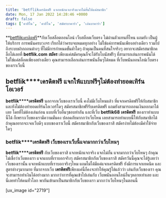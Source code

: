 ```yaml
---
title: 'betflikเครดิตฟรี แจกหนักแจกจริงแจกไม่อั้นให้แค่สมาชิก'
date: Mon, 17 Jan 2022 14:28:46 +0000
draft: false
tags: ['คาสิโน', 'คาสิโน', 'สมัครบาคาร่า', 'เล่นบาคาร่า']
---
```


**[betflikเครดิตฟรี](/archives/)**กับเว็บสล็อตออนไลน์ เว็บสล็อตเว็บตรง ไม่ผ่านตัวแทนที่ไหน แถมยัง เป็นผู้ให้บริการ การพนันครบวงจร เรียกได้ว่าครบจบหมดทุกอย่าง ไม่ใช่แค่การพนันเพียงอย่างเดียว รวมไปถึงระบบฝากถอนต่างๆ ที่ไม่มีการกำหนดขั้นต่ำใดๆ ถ้าคุณเป็นคนที่สนใจจริงๆ อยากจะสมัครสมาชิกคลิ๊กได้เลยที่ **betflik.com** **สมัคร** เพียงแค่สมัครคุณก็จะได้รับโบนัสฟรีๆ ที่สามารถเล่นการพนันได้ ไม่ใช่แค่สล็อตเพียงอย่างเดียว คุณสามารถเลือกเล่นการพนันอื่นๆได้หมด ที่เว็บพนันออนไลน์เว็บตรงของเราเว็บนี้

**betflik****เครดิตฟรี แจกให้แบบฟรีๆไม่ต้องทำยอดเทิร์นโอเวอร์**
---------------------------------------------------------------

**betflik****เครดิตฟรี** นอกจากเว็บของเราเว็บนี้ คงไม่มีเว็บไหนแล้ว ที่แจกเครดิตฟรีให้กับสมาชิก และยังไม่ต้องทำยอดเทิร์นโอเวอร์ใดๆ สมัครสมาชิกฟรีรับเครดิตฟรี แถมยังสามารถถอนเงินออกมาได้เลย โดยที่ไม่ต้องเล่นก่อน แบบที่เว็บอื่นๆชอบทำกัน และที่เว็บ **betflik68** **เครดิตฟรี** ของเราทำแบบนี้ได้ ก็เพราะเว็บของเรามีความมั่นคง ปลอดภัยมากกว่าเว็บไหน เลยสามารถทำแบบนี้ให้กับสมาชิกได้ ถ้าคุณอยากจะเจอเว็บดีๆ แบบของเราเว็บนี้ สมัครสมาชิกกับเว็บของเราสิ สมัครง่ายไม่ต้องมีค่าใช้จ่ายใดๆ

### **betflik****เครดิตฟรี เว็บของเราเว็บนี้แจกมากกว่าเว็บไหนๆ**

**betflik****เครดิตฟรี** กับเว็บของเราสิ แจกหนักแจกจริง แจกไม่อั้น แจกมากกว่าเว็บไหนๆ ถ้าคุณไม่เชื่อว่าเว็บของเรา แจกแบบที่เราบอกจริงๆ สมัครสมาชิกกับเว็บของเราสิ สมัครวันนี้คุณจะได้รู้เลยว่า เว็บของเรานั้น แจกหนักแบบที่เราบอกจริงๆไหม แถมไม่ได้มีแค่แจกเครดิตฟรี ยังมีการแจกเทคนิค และสูตรต่างๆมากมาย ที่มากจากเว็บ **เครดิตฟรี**เพียงแค่นี้ก็คงจะทำให้คุณรู้ได้แล้วว่า เล่นกับเว็บของเรา คุณจะสามารถทำเงินได้อย่างมาก มากกว่าการที่คุณเข้าไปเล่นกับ เว็บพนันออนไลน์อื่นๆหลายเท่าเลย และนี่เลยทำให้คนทั่วโลก พากันเข้ามาเป็นสมาชิกกับเว็บของเรา มากกว่าเว็บไหนๆในตอนนี้

\[ux\_image id="2719"\]